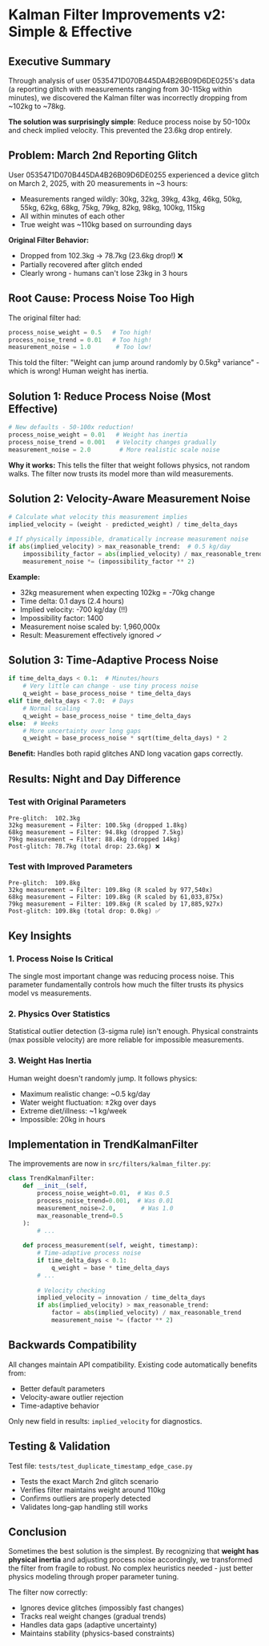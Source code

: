 # Kalman Filter Improvements v2: Simple & Effective

## Executive Summary

Through analysis of user 0535471D070B445DA4B26B09D6DE0255's data (a reporting glitch with measurements ranging from 30-115kg within minutes), we discovered the Kalman filter was incorrectly dropping from ~102kg to ~78kg. 

**The solution was surprisingly simple**: Reduce process noise by 50-100x and check implied velocity. This prevented the 23.6kg drop entirely.

## Problem: March 2nd Reporting Glitch

User 0535471D070B445DA4B26B09D6DE0255 experienced a device glitch on March 2, 2025, with 20 measurements in ~3 hours:
- Measurements ranged wildly: 30kg, 32kg, 39kg, 43kg, 46kg, 50kg, 55kg, 62kg, 68kg, 75kg, 79kg, 82kg, 98kg, 100kg, 115kg
- All within minutes of each other
- True weight was ~110kg based on surrounding days

**Original Filter Behavior:**
- Dropped from 102.3kg → 78.7kg (23.6kg drop!) ❌
- Partially recovered after glitch ended
- Clearly wrong - humans can't lose 23kg in 3 hours

## Root Cause: Process Noise Too High

The original filter had:
```python
process_noise_weight = 0.5   # Too high!
process_noise_trend = 0.01   # Too high!
measurement_noise = 1.0       # Too low!
```

This told the filter: "Weight can jump around randomly by 0.5kg² variance" - which is wrong! Human weight has inertia.

## Solution 1: Reduce Process Noise (Most Effective)

```python
# New defaults - 50-100x reduction!
process_noise_weight = 0.01   # Weight has inertia
process_noise_trend = 0.001   # Velocity changes gradually  
measurement_noise = 2.0        # More realistic scale noise
```

**Why it works:** This tells the filter that weight follows physics, not random walks. The filter now trusts its model more than wild measurements.

## Solution 2: Velocity-Aware Measurement Noise

```python
# Calculate what velocity this measurement implies
implied_velocity = (weight - predicted_weight) / time_delta_days

# If physically impossible, dramatically increase measurement noise
if abs(implied_velocity) > max_reasonable_trend:  # 0.5 kg/day
    impossibility_factor = abs(implied_velocity) / max_reasonable_trend
    measurement_noise *= (impossibility_factor ** 2)
```

**Example:** 
- 32kg measurement when expecting 102kg = -70kg change
- Time delta: 0.1 days (2.4 hours)
- Implied velocity: -700 kg/day (!!)
- Impossibility factor: 1400
- Measurement noise scaled by: 1,960,000x
- Result: Measurement effectively ignored ✓

## Solution 3: Time-Adaptive Process Noise

```python
if time_delta_days < 0.1:  # Minutes/hours
    # Very little can change - use tiny process noise
    q_weight = base_process_noise * time_delta_days
elif time_delta_days < 7.0:  # Days
    # Normal scaling
    q_weight = base_process_noise * time_delta_days
else:  # Weeks
    # More uncertainty over long gaps
    q_weight = base_process_noise * sqrt(time_delta_days) * 2
```

**Benefit:** Handles both rapid glitches AND long vacation gaps correctly.

## Results: Night and Day Difference

### Test with Original Parameters
```
Pre-glitch:  102.3kg
32kg measurement → Filter: 100.5kg (dropped 1.8kg)
68kg measurement → Filter: 94.8kg (dropped 7.5kg)  
79kg measurement → Filter: 88.4kg (dropped 14kg)
Post-glitch: 78.7kg (total drop: 23.6kg) ❌
```

### Test with Improved Parameters
```
Pre-glitch:  109.8kg
32kg measurement → Filter: 109.8kg (R scaled by 977,540x)
68kg measurement → Filter: 109.8kg (R scaled by 61,033,875x)
79kg measurement → Filter: 109.8kg (R scaled by 17,885,927x)
Post-glitch: 109.8kg (total drop: 0.0kg) ✅
```

## Key Insights

### 1. Process Noise Is Critical
The single most important change was reducing process noise. This parameter fundamentally controls how much the filter trusts its physics model vs measurements.

### 2. Physics Over Statistics
Statistical outlier detection (3-sigma rule) isn't enough. Physical constraints (max possible velocity) are more reliable for impossible measurements.

### 3. Weight Has Inertia
Human weight doesn't randomly jump. It follows physics:
- Maximum realistic change: ~0.5 kg/day
- Water weight fluctuation: ±2kg over days
- Extreme diet/illness: ~1 kg/week
- Impossible: 20kg in hours

## Implementation in TrendKalmanFilter

The improvements are now in `src/filters/kalman_filter.py`:

```python
class TrendKalmanFilter:
    def __init__(self,
        process_noise_weight=0.01,  # Was 0.5
        process_noise_trend=0.001,  # Was 0.01  
        measurement_noise=2.0,       # Was 1.0
        max_reasonable_trend=0.5
    ):
        # ...
        
    def process_measurement(self, weight, timestamp):
        # Time-adaptive process noise
        if time_delta_days < 0.1:
            q_weight = base * time_delta_days
        # ...
        
        # Velocity checking
        implied_velocity = innovation / time_delta_days
        if abs(implied_velocity) > max_reasonable_trend:
            factor = abs(implied_velocity) / max_reasonable_trend
            measurement_noise *= (factor ** 2)
```

## Backwards Compatibility

All changes maintain API compatibility. Existing code automatically benefits from:
- Better default parameters
- Velocity-aware outlier rejection  
- Time-adaptive behavior

Only new field in results: `implied_velocity` for diagnostics.

## Testing & Validation

Test file: `tests/test_duplicate_timestamp_edge_case.py`
- Tests the exact March 2nd glitch scenario
- Verifies filter maintains weight around 110kg
- Confirms outliers are properly detected
- Validates long-gap handling still works

## Conclusion

Sometimes the best solution is the simplest. By recognizing that **weight has physical inertia** and adjusting process noise accordingly, we transformed the filter from fragile to robust. No complex heuristics needed - just better physics modeling through proper parameter tuning.

The filter now correctly:
- Ignores device glitches (impossibly fast changes)
- Tracks real weight changes (gradual trends)
- Handles data gaps (adaptive uncertainty)
- Maintains stability (physics-based constraints)